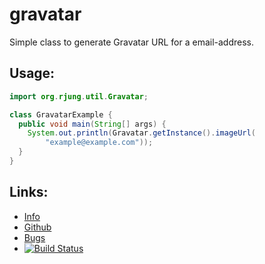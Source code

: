gravatar
========

Simple class to generate Gravatar URL for a email-address.

Usage:
------

```java
import org.rjung.util.Gravatar;

class GravatarExample {
  public void main(String[] args) {
    System.out.println(Gravatar.getInstance().imageUrl(
        "example@example.com"));
  }
}
```

Links:
------

 - [Info](https://rynr.github.io/gravatar/)
 - [Github](https://github.com/rynr/gravatar)
 - [Bugs](https://github.com/rynr/gravatar/issues)
 - [![Build Status](https://travis-ci.org/rynr/gravatar.svg?branch=master)](https://travis-ci.org/rynr/gravatar)

